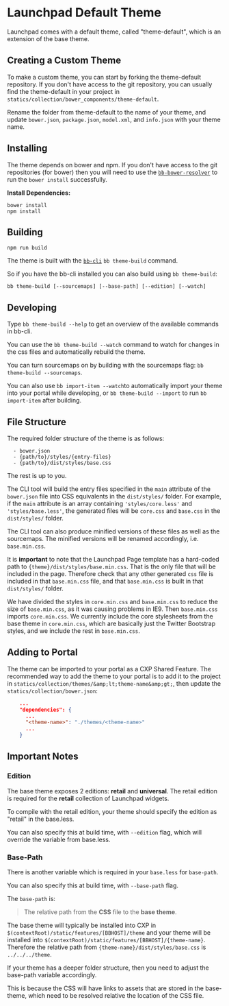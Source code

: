 # Launchpad Default Theme
Launchpad comes with a default theme, called "theme-default", which is an extension of the base theme.

## Creating a Custom Theme
To make a custom theme, you can start by forking the theme-default repository. If you don't have
access to the git repository, you can usually find the theme-default in your project in
`statics/collection/bower_components/theme-default`.

Rename the folder from theme-default to the name of your theme, and update `bower.json`, `package.json`,
`model.xml`, and `info.json` with your theme name.

## Installing
The theme depends on bower and npm. If you don't have access to the git repositories (for bower)
then you will need to use the [`bb-bower-resolver`](https://www.npmjs.com/package/bb-bower-resolver)
to run the `bower install` successfully.

**Install Dependencies:**

```
bower install
npm install
```
## Building
```
npm run build
```
The theme is built with the [`bb-cli`](https://www.npmjs.com/package/bb-cli)
`bb theme-build` command.

So if you have the bb-cli installed you can also build using `bb theme-build`:

```
bb theme-build [--sourcemaps] [--base-path] [--edition] [--watch]
```
## Developing
Type `bb theme-build --help` to get an overview of the available commands in bb-cli.

You can use the `bb theme-build --watch` command to watch for changes in the css files
and automatically rebuild the theme.

You can turn sourcemaps on by building with the sourcemaps flag: `bb theme-build --sourcemaps`.

You can also use `bb import-item --watch`to automatically import your theme into your
portal while developing, or `bb theme-build --import` to run `bb import-item` after building.

## File Structure
The required folder structure of the theme is as follows:

```
  - bower.json
  - {path/to}/styles/{entry-files}
  - {path/to}/dist/styles/base.css
```
The rest is up to you.

The CLI tool will build the entry files specified in the `main` attribute of the
`bower.json` file into CSS equivalents in the `dist/styles/` folder. For example,
if the `main` attribute is an array containing `'styles/core.less'` and `'styles/base.less'`,
the generated files will be `core.css` and `base.css` in the `dist/styles/` folder.

The CLI tool can also produce minified versions of these files as well as the sourcemaps.
The minified versions will be renamed accordingly, i.e. `base.min.css`.

It is **important** to note that the Launchpad Page template has a hard-coded path to 
`{theme}/dist/styles/base.min.css`. That is the only file that will be included in the page.
Therefore check that any other generated `css` file is included in that `base.min.css` file,
and that `base.min.css` is built in that `dist/styles/` folder.

We have divided the styles in `core.min.css` and `base.min.css` to reduce the size of 
`base.min.css`, as it was causing problems in IE9. Then `base.min.css` imports `core.min.css`.
We currently include the core stylesheets from the base theme in `core.min.css`, which are
basically just the Twitter Bootstrap styles, and we include the rest in `base.min.css`.

## Adding to Portal
The theme can be imported to your portal as a CXP Shared Feature. The recommended way to add the
theme to your portal is to add it to the project in `statics/collection/themes/&amp;lt;theme-name&amp;gt;`, then
update the `statics/collection/bower.json`:

```json
    ...
    "dependencies": {
      ...
      "<theme-name>": "./themes/<theme-name>"
      ...
    }
```
## Important Notes
### Edition
The base theme exposes 2 editions: **retail** and **universal**. The retail edition is required
for the **retail** collection of Launchpad widgets.

To compile with the retail edition, your theme should specify the edition as "retail" in the
base.less.

You can also specify this at build time, with `--edition` flag, which will override the variable
from base.less.

### Base-Path
There is another variable which is required in your `base.less` for `base-path`.

You can also specify this at build time, with `--base-path` flag.

The `base-path` is:

> The relative path from the **CSS** file to the **base theme**.

The base theme will typically be installed into CXP in
`$(contextRoot)/static/features/[BBHOST]/theme` and your theme will be installed into
`$(contextRoot)/static/features/[BBHOST]/{theme-name}`. Therefore the relative path from
`{theme-name}/dist/styles/base.css` is `../../../theme`.

If your theme has a deeper folder structure, then you need to adjust the base-path variable
accordingly.

This is because the CSS will have links to assets that are stored in the base-theme, which need to
be resolved relative the location of the CSS file.

